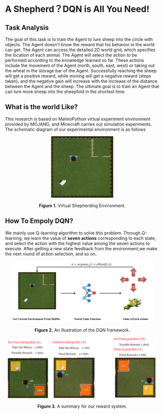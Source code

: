# A Shepherd？DQN is All You Need!

## Task Analysis

The goal of this task is to train the Agent to lure sheep into the circle with objects. The Agent doesn't know the reward that his behavior in the world can get. The Agent can access the detailed 2D world grid, which specifies the location of each animal. The Agent will select the action to be performed according to the knowledge learned so far. These actions include the movement of the Agent (north, south, east, west) or taking out the wheat in the storage bar of the Agent. Successfully reaching the sheep will get a positive reward, while moving will get a negative reward (steps taken), and the negative gain will increase with the increase of the distance between the Agent and the sheep. The ultimate goal is to train an Agent that can lure more sheep into the sheepfold in the shortest time. 

## What is the world Like? 

This research is based on MalmoPython virtual experiment environment provided by MOJANG, and Minecraft carries out simulation experiments. The schematic diagram of our experimental environment is as follows

<p align="center">
<img src=".\.img/uTools_1641713915176.png" height = "200" alt="" align=center />
<br><br>
<b>Figure 1.</b> Virtual Shepherding Environment.
</p>

## How To Empoly DQN?

We mainly use Q-learning algorithm to solve this problem. Through Q-learning, we learn the value of **seven actions** corresponding to each state, and select the action with the highest value among the seven actions to execute. After getting a new state feedback from the environment,we  make the next round of action selection, and so on.
<p align="center">
<img src=".\.img/uTools_1641713987925.png" height = "200" alt="" align=center />
<br><br>
<b>Figure 2.</b> An illustration of the DQN framework.
</p>
<p align="center">
<img src=".\.img/uTools_1641714117158.png" height = "200" alt="" align=center />
<br><br>
<b>Figure 3.</b> A summary for our reward system.
</p>

